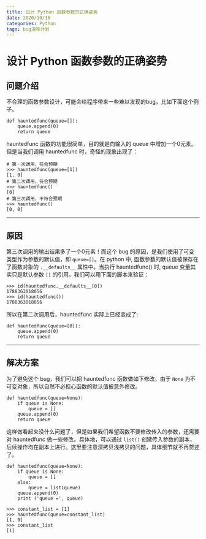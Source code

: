 ```yaml
---
title: 设计 Python 函数参数的正确姿势
date: 2020/10/16
categories: Python
tags: bug清除计划
---
```



# 设计 Python 函数参数的正确姿势
   

## 问题介绍


不合理的函数参数设计，可能会给程序带来一些难以发现的bug，比如下面这个例子。

```
def hauntedfunc(queue=[]):
    queue.append(0)
    return queue
```

hauntedfunc 函数的功能很简单，目的就是向输入的 queue 中增加一个0元素。但是当我们调用
hauntedfunc 时，奇怪的现象出现了：

```
# 第一次调用，符合预期
>>> hauntedfunc(queue=[1])
[1, 0]
# 第二次调用，符合预期
>>> hauntedfunc()
[0]
# 第三次调用，不符合预期
>>> hauntedfunc()
[0, 0]
```

---
## 原因

第三次调用的输出结果多了一个0元素！而这个 bug 的原因，是我们使用了可变类型作为参数的默认值，即 `queue=[]`。在 python 中, 函数参数的默认值被保存在了函数对象的 `.__defaults__` 属性中。当执行 hauntedfunc() 时, queue 变量其实只是默认参数 `[]` 的引用。我们可以用下面的脚本来验证：

```
>>> id(hauntedfunc.__defaults__[0])
1788363018056
>>> id(hauntedfunc())
1788363018056
```

所以在第二次调用后，hauntedfunc 实际上已经变成了:

```
def hauntedfunc(queue=[0]):
    queue.append(0)
    return queue
```

---
## 解决方案
为了避免这个 bug，我们可以把 hauntedfunc 函数做如下修改。由于 `None` 为不可变对象，所以自然不必担心函数的默认值被意外修改。

```
def hauntedfunc(queue=None):
    if queue is None:
        queue = []
    queue.append(0)
    return queue
```

这样做看起来没什么问题了，但是如果我们希望函数不要修改传入的参数，还需要对 hauntedfunc 做一些修改。具体地，可以通过 `list()` 创建传入参数的副本，后续操作均在副本上进行。这里要注意深拷贝浅拷贝的问题，具体细节就不再赘述了。

```
def hauntedfunc(queue=None):
    if queue is None:
        queue = []
    else:
        queue = list(queue)
    queue.append(0)
    print ('queue =', queue)
```
```
>>> constant_list = [1]
>>> hauntedfunc(queue=constant_list)
[1, 0]
>>> constant_list
[1]
```

